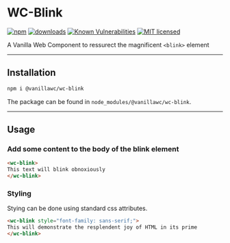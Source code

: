<h1>WC-Blink</h1>

[![npm](https://badgen.net/npm/v/@vanillawc/wc-blink)](https://www.npmjs.com/package/@vanillawc/wc-blink)
[![downloads](https://badgen.net/npm/dt/@vanillawc/wc-blink)](https://www.npmjs.com/package/@vanillawc/wc-blink)
[![Known Vulnerabilities](https://snyk.io/test/npm/@vanillawc/wc-blink/badge.svg)](https://snyk.io/test/npm/@vanillawc/wc-blink)
[![MIT licensed](https://img.shields.io/badge/license-MIT-blue.svg)](https://raw.githubusercontent.com/vanillawc/wc-blink/master/LICENSE)

A Vanilla Web Component to ressurect the magnificent `<blink>` element

 <!-- TODO: Add video graphic here -->

-----

## Installation

```sh
npm i @vanillawc/wc-blink
```

The package can be found in `node_modules/@vanillawc/wc-blink`.

-----

## Usage

### Add some content to the body of the blink element

```html
<wc-blink>
This text will blink obnoxiously
</wc-blink>
```

### Styling

Stying can be done using standard css attributes.

```html
<wc-blink style="font-family: sans-serif;">
This will demonstrate the resplendent joy of HTML in its prime
</wc-blink>
```